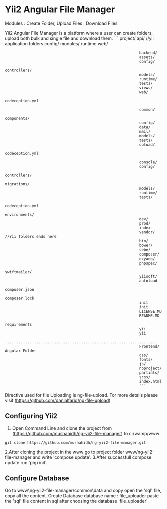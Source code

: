 Yii2 Angular File Manager
==================================================														

Modules : Create Folder, Upload Files ,  Download Files
														
Yii2 Angular File Manager is a platform where a user can create folders, upload both bulk and single file and download them.
																```
																project/
																api/							//yii application folders
																config/
																modules/
																runtime
																web/

																backend/        
																assets/
																config/
																controllers/
																models/
																runtime/
																tests/
																views/
																web/
																codeception.yml

																common/  
																components/
																config/
																data/
																mail/
																models/
																tests/
																upload/
																codeception.yml

																console/
																config/
																controllers/
																migrations/
																models/
																runtime/
																tests/
																codeception.yml
																environments/							
																dev/
																prod/
																index
																vendor/							//Yii folders ends here
																bin/
																bower/
																cebe/
																composer/
																ezyang/
																phpspec/
																swiftmailer/
																yiisoft/
																autoload
																composer.json
																composer.lock
																init
																init
																LICENSE.MD
																README.MD
																requirements
																yii
																yii
																...................................................................
																Frontend/					Angular Folder
																css/
																fonts/
																js/
																nbproject/
																partials/
																scss/
																index.html
																```
																												
Directive used for file Uploading is ng-file-upload. For more details please visit (https://github.com/danialfarid/ng-file-upload)

## Configuring Yii2
1. Open Command Line and clone the project from (https://github.com/mushahidh/ng-yii2-file-manager) to c:/wamp/www
```
git clone https://github.com/mushahidh/ng-yii2-file-manager.git
```
2.After cloning the project in the www go to project folder www/ng-yii2-file-manager and write 'compose update'.
3.After successfull compose update run 'php init'.

## Configure Database					
Go to www\ng-yii2-file-manager\common\data and copy open the 'sql' file, copy all the content. Create Database 
database name : file_uploader
paste the 'sql' file content in sql after choosing the database 'file_uploader'

											
						
					
					
	